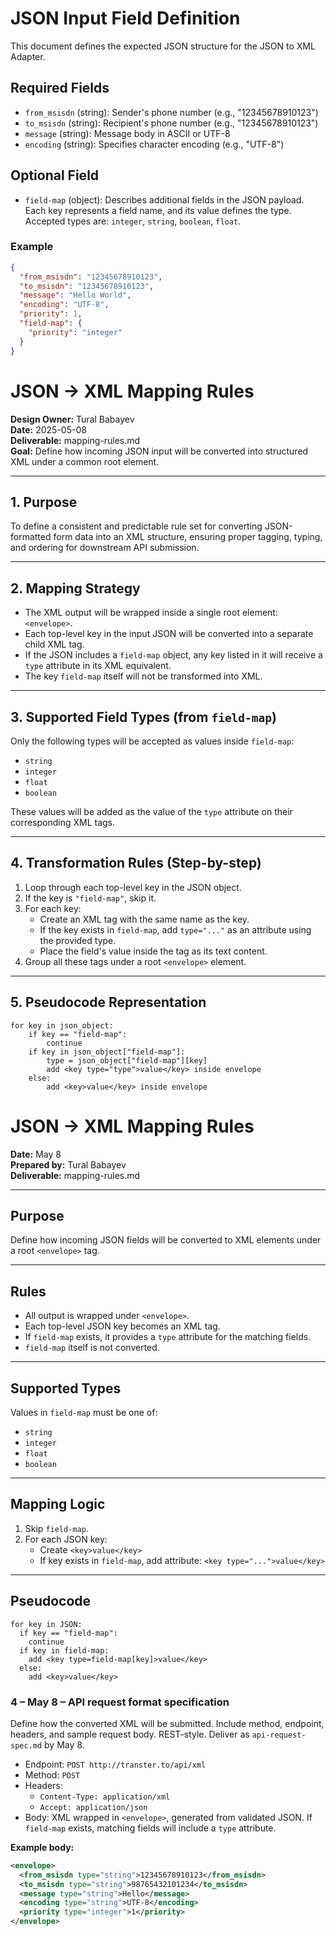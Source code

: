 # JSON Input Field Definition

This document defines the expected JSON structure for the JSON to XML Adapter.

## Required Fields

- `from_msisdn` (string): Sender's phone number (e.g., "12345678910123")
- `to_msisdn` (string): Recipient's phone number (e.g., "12345678910123")
- `message` (string): Message body in ASCII or UTF-8
- `encoding` (string): Specifies character encoding (e.g., "UTF-8")

## Optional Field

- `field-map` (object): Describes additional fields in the JSON payload. Each key represents a field name, and its value defines the type. Accepted types are: `integer`, `string`, `boolean`, `float`.

### Example

```json
{
  "from_msisdn": "12345678910123",
  "to_msisdn": "12345678910123",
  "message": "Hello World",
  "encoding": "UTF-8",
  "priority": 1,
  "field-map": {
    "priority": "integer"
  }
}
```

# JSON → XML Mapping Rules

**Design Owner:** Tural Babayev  
**Date:** 2025-05-08  
**Deliverable:** mapping-rules.md  
**Goal:** Define how incoming JSON input will be converted into structured XML under a common root element.

---

## 1. Purpose

To define a consistent and predictable rule set for converting JSON-formatted form data into an XML structure, ensuring proper tagging, typing, and ordering for downstream API submission.

---

## 2. Mapping Strategy

- The XML output will be wrapped inside a single root element: `<envelope>`.
- Each top-level key in the input JSON will be converted into a separate child XML tag.
- If the JSON includes a `field-map` object, any key listed in it will receive a `type` attribute in its XML equivalent.
- The key `field-map` itself will not be transformed into XML.

---

## 3. Supported Field Types (from `field-map`)

Only the following types will be accepted as values inside `field-map`:
- `string`
- `integer`
- `float`
- `boolean`

These values will be added as the value of the `type` attribute on their corresponding XML tags.

---

## 4. Transformation Rules (Step-by-step)

1. Loop through each top-level key in the JSON object.
2. If the key is `"field-map"`, skip it.
3. For each key:
   - Create an XML tag with the same name as the key.
   - If the key exists in `field-map`, add `type="..."` as an attribute using the provided type.
   - Place the field's value inside the tag as its text content.
4. Group all these tags under a root `<envelope>` element.

---

## 5. Pseudocode Representation

```pseudo
for key in json_object:
    if key == "field-map":
        continue
    if key in json_object["field-map"]:
        type = json_object["field-map"][key]
        add <key type="type">value</key> inside envelope
    else:
        add <key>value</key> inside envelope

```



# JSON → XML Mapping Rules

**Date:** May 8  
**Prepared by:** Tural Babayev  
**Deliverable:** mapping-rules.md

---

## Purpose

Define how incoming JSON fields will be converted to XML elements under a root `<envelope>` tag.

---

## Rules

- All output is wrapped under `<envelope>`.
- Each top-level JSON key becomes an XML tag.
- If `field-map` exists, it provides a `type` attribute for the matching fields.
- `field-map` itself is not converted.

---

## Supported Types

Values in `field-map` must be one of:
- `string`
- `integer`
- `float`
- `boolean`

---

## Mapping Logic

1. Skip `field-map`.
2. For each JSON key:
   - Create `<key>value</key>`
   - If key exists in `field-map`, add attribute: `<key type="...">value</key>`

---

## Pseudocode

```pseudo
for key in JSON:
  if key == "field-map":
    continue
  if key in field-map:
    add <key type=field-map[key]>value</key>
  else:
    add <key>value</key>

```


### 4 – May 8 – API request format specification

Define how the converted XML will be submitted. Include method, endpoint, headers, and sample request body. REST-style. Deliver as `api-request-spec.md` by May 8.

- Endpoint: `POST http://transter.to/api/xml`  
- Method: `POST`  
- Headers:  
  - `Content-Type: application/xml`  
  - `Accept: application/json`  
- Body: XML wrapped in `<envelope>`, generated from validated JSON. If `field-map` exists, matching fields will include a `type` attribute.

**Example body:**

```xml
<envelope>
  <from_msisdn type="string">12345678910123</from_msisdn>
  <to_msisdn type="string">98765432101234</to_msisdn>
  <message type="string">Hello</message>
  <encoding type="string">UTF-8</encoding>
  <priority type="integer">1</priority>
</envelope>


